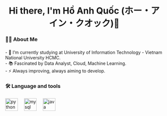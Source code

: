 <h1 align="center">Hi there, I'm Hồ Anh Quốc (ホー・アイン・クオック)👋</h1>

###

<h3 align="left">👩‍💻  About Me</h3>

###

<p align="left">- 🔭 I’m currently studying at University of Information Technology - Vietnam National University HCMC.<br>- 📚 Fascinated by Data Analyst, Cloud, Machine Learning.<br>- ⚡ Always improving, always aiming to develop.</p>

###

<h3 align="left">🛠 Language and tools</h3>

###

<div align="left">
  <img src="https://cdn.jsdelivr.net/gh/devicons/devicon/icons/python/python-original.svg" height="40" alt="python logo"  />
  <img width="12" />
  <img src="https://cdn.jsdelivr.net/gh/devicons/devicon/icons/mysql/mysql-original.svg" height="40" alt="mysql logo"  />
  <img width="12" />
  <img src="https://cdn.jsdelivr.net/gh/devicons/devicon/icons/java/java-original.svg" height="40" alt="java logo"  />
</div>

###
